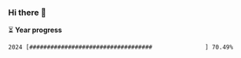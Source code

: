### Hi there :wave:

:hourglass_flowing_sand: **Year progress**

```txt
2024 [###################################               ] 70.49%
```

